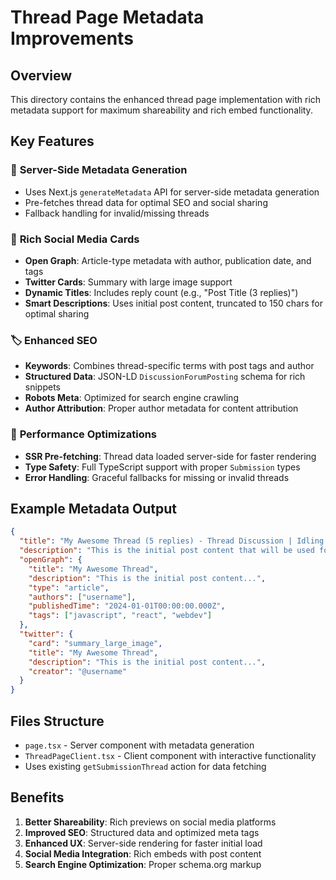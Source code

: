 # Thread Page Metadata Improvements

## Overview

This directory contains the enhanced thread page implementation with rich metadata support for maximum shareability and rich embed functionality.

## Key Features

### 🔗 **Server-Side Metadata Generation**

- Uses Next.js `generateMetadata` API for server-side metadata generation
- Pre-fetches thread data for optimal SEO and social sharing
- Fallback handling for invalid/missing threads

### 📱 **Rich Social Media Cards**

- **Open Graph**: Article-type metadata with author, publication date, and tags
- **Twitter Cards**: Summary with large image support
- **Dynamic Titles**: Includes reply count (e.g., "Post Title (3 replies)")
- **Smart Descriptions**: Uses initial post content, truncated to 150 chars for optimal sharing

### 🏷️ **Enhanced SEO**

- **Keywords**: Combines thread-specific terms with post tags and author
- **Structured Data**: JSON-LD `DiscussionForumPosting` schema for rich snippets
- **Robots Meta**: Optimized for search engine crawling
- **Author Attribution**: Proper author metadata for content attribution

### 🚀 **Performance Optimizations**

- **SSR Pre-fetching**: Thread data loaded server-side for faster rendering
- **Type Safety**: Full TypeScript support with proper `Submission` types
- **Error Handling**: Graceful fallbacks for missing or invalid threads

## Example Metadata Output

```json
{
  "title": "My Awesome Thread (5 replies) - Thread Discussion | Idling.app",
  "description": "This is the initial post content that will be used for social sharing and search engine descriptions...",
  "openGraph": {
    "title": "My Awesome Thread",
    "description": "This is the initial post content...",
    "type": "article",
    "authors": ["username"],
    "publishedTime": "2024-01-01T00:00:00.000Z",
    "tags": ["javascript", "react", "webdev"]
  },
  "twitter": {
    "card": "summary_large_image",
    "title": "My Awesome Thread",
    "description": "This is the initial post content...",
    "creator": "@username"
  }
}
```

## Files Structure

- `page.tsx` - Server component with metadata generation
- `ThreadPageClient.tsx` - Client component with interactive functionality
- Uses existing `getSubmissionThread` action for data fetching

## Benefits

1. **Better Shareability**: Rich previews on social media platforms
2. **Improved SEO**: Structured data and optimized meta tags
3. **Enhanced UX**: Server-side rendering for faster initial load
4. **Social Media Integration**: Rich embeds with post content
5. **Search Engine Optimization**: Proper schema.org markup

